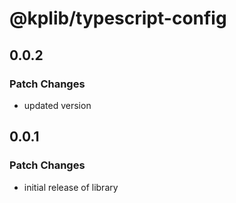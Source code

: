 # @kplib/typescript-config

## 0.0.2

### Patch Changes

- updated version

## 0.0.1

### Patch Changes

- initial release of library
